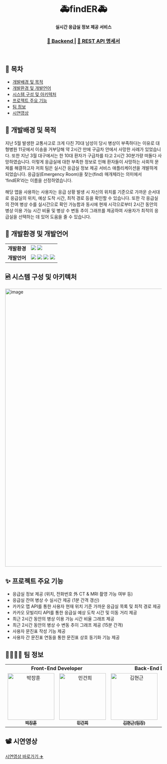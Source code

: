 <h1 align="center">🚑<strong>findER</strong>🚑</h1>

<div align="center">
  <strong>실시간 응급실 정보 제공 서비스</strong>
</div>

<div align="center">
  <h3>
    <a href="https://github.com/malalove/findER-backend">
      💽 Backend
    </a>
    <span> | </span>
    <a href="https://malalove.notion.site/API-2f5e86d852ca4f73b2e66c21b8a31e3d?pvs=4">
      📜 REST API 명세서
    </a>
  </h3>
</div>
<br>

## 🔖 목차

- [개발배경 및 목적](https://github.com/gretea5/findER-frontend#-%EA%B0%9C%EB%B0%9C%EB%B0%B0%EA%B2%BD-%EB%B0%8F-%EB%AA%A9%EC%A0%81)
- [개발환경 및 개발언어](https://github.com/gretea5/findER-frontend#-%EA%B0%9C%EB%B0%9C%ED%99%98%EA%B2%BD-%EB%B0%8F-%EA%B0%9C%EB%B0%9C%EC%96%B8%EC%96%B4)
- [시스템 구성 및 아키텍처](https://github.com/gretea5/findER-frontend#-%EC%8B%9C%EC%8A%A4%ED%85%9C-%EA%B5%AC%EC%84%B1-%EB%B0%8F-%EC%95%84%ED%82%A4%ED%85%8D%EC%B2%98)
- [프로젝트 주요 기능](https://github.com/gretea5/findER-frontend#-%ED%94%84%EB%A1%9C%EC%A0%9D%ED%8A%B8-%EC%A3%BC%EC%9A%94-%EA%B8%B0%EB%8A%A5)
- [팀 정보](https://github.com/gretea5/findER-frontend#-%ED%8C%80-%EC%A0%95%EB%B3%B4)
- [시연영상](https://github.com/gretea5/findER-frontend#%EF%B8%8F-%EC%8B%9C%EC%97%B0%EC%98%81%EC%83%81)


## 📍 개발배경 및 목적
지난 5월 발생한 교통사고로 크게 다친 70대 남성이 당시 병상이 부족하다는 이유로 대형병원 11곳에서 이송을 거부당해 약 2시간 만에 구급차 안에서 사망한 사례가 있었습니다. 
또한 지난 3월 대구에서는 한 10대 환자가 구급차를 타고 2시간 30분가량 떠돌다 사망하였습니다. 이렇게 응급실에 대한 부족한 정보로 인해 환자들이 사망하는 사회적 문제를 해결하고자
저희 팀은 실시간 응급실 정보 제공 서비스 애플리케이션을 개발하게 되었습니다. 응급실(Emergency Room)을 찾는(find) 매개체라는 의미에서 ‘findER’라는 이름을 선정하였습니다.
<br>
<br>
해당 앱을 사용하는 사용자는 응급 상황 발생 시 자신의 위치를 기준으로 가까운 순서대로 응급실의 위치, 예상 도착 시간, 최적 경로 등을 확인할 수 있습니다.
또한 각 응급실의 잔여 병상 수를 실시간으로 확인 가능함과 동시에 현재 시각으로부터 2시간 동안의 병상 이용 가능 시간 비율 및 병상 수 변동 추이 그래프를 제공하여 
사용자가 최적의 응급실을 선택하는 데 있어 도움을 줄 수 있습니다.

## 📌 개발환경 및 개발언어
<div>
<table>
   <tr>
      <td colspan="4" align="center">
        <strong>개발환경</strong>
      </td>
      <td colspan="4">
        <img src="https://img.shields.io/badge/macOS-000000?style=for-the-badge&logo=macOS&logoColor=white"> 
        <img src="https://img.shields.io/badge/Amazon EC2-FF9900?style=for-the-badge&logo=amazonaws&logoColor=white"/>
      </td>
   </tr>
   <tr>
      <td colspan="4" align="center">
        <strong>개발언어</strong>
      </td>
      <td colspan="4">
        <img src="https://img.shields.io/badge/Dart-0175C2?style=for-the-badge&logo=Dart&logoColor=white"> 
        <img src="https://img.shields.io/badge/Flutter-02569B?style=for-the-badge&logo=Flutter&logoColor=white"> 
        <img src="https://img.shields.io/badge/java-%23ED8B00.svg?style=for-the-badge&logo=java&logoColor=white"> 
        <img src="https://img.shields.io/badge/Spring Boot-6DB33F?style=for-the-badge&logo=Spring Boot&logoColor=white"> 
      </td>
   </tr>
</table>
</div>

## 🖻 시스템 구성 및 아키텍처
<img width="895" alt="image" src="https://github.com/malalove/findER-backend/assets/120379834/9b0f0a2c-8605-4a19-be7a-4d76d3c5e4df">

## ✨ 프로젝트 주요 기능

- 응급실 정보 제공 (위치, 전화번호 外 CT & MRI 촬영 가능 여부 등)
- 응급실 잔여 병상 수 실시간 제공 (1분 간격 갱신)
- 카카오 맵 API를 통한 사용자 현재 위치 기준 가까운 응급실 목록 및 최적 경로 제공
- 카카오 모빌리티 API를 통한 응급실 예상 도착 시간 및 이동 거리 제공
- 최근 2시간 동안의 병상 이용 가능 시간 비율 그래프 제공
- 최근 2시간 동안의 병상 수 변동 추이 그래프 제공 (15분 간격)
- 사용자 문진표 작성 기능 제공
- 사용자 간 문진표 연동을 통한 문진표 상호 동기화 기능 제공


## 👩‍👩‍👧‍👦 팀 정보

<div sytle="overflow:hidden;">
<table>
   <tr>
      <td colspan="2" align="center"><strong>Front-End Developer</strong></td>
      <td colspan="2" align="center"><strong>Back-End Developer</strong></td>
   </tr>
  <tr>
    <td align="center">
    <a href="https://github.com/gretea5"><img src="https://avatars.githubusercontent.com/u/120379834?v=4" width="150px;" alt="박장훈"/><br /><sub><b>박장훈</b></sub></a><br />
    </td>
     <td align="center">
        <a href="https://github.com/LapinMin"><img src="https://avatars.githubusercontent.com/u/130971355?v=4" width="150px" alt="민건희"/><br /><sub><b>민건희</b></sub></a>
     </td>
     <td align="center">
        <a href="https://github.com/wingunkh"><img src="https://avatars.githubusercontent.com/u/58140360?v=4" width="150px" alt="김현근"/><br /><sub><b>김현근(팀장)</b></sub></a>
     </td>
     <td align="center">
        <a href="https://github.com/fkgnssla"><img src="https://avatars.githubusercontent.com/u/92067099?v=4" width="150px" alt="김형민"/><br /><sub><b>김형민</b></sub></a>
     </td>
  <tr>
</table>
</div>

## 📽️ 시연영상
[시연영상 바로가기 ✈️](https://youtu.be/m4FCF3DETNg)
